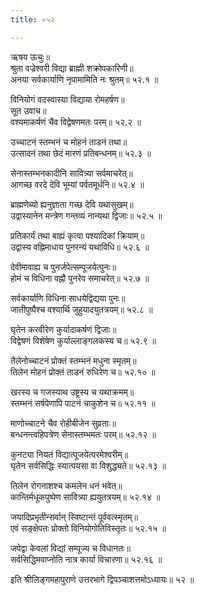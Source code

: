 ```yaml
---
title: ०५२

---
```

ऋषय ऊचुः॥  
श्रुता वज्रेश्वरी विद्या ब्राह्मी शक्रोपकारिणी॥  
अनया सर्वकार्याणि नृपामामिति नः श्रुतम्॥ ५२.१ ॥  
  
विनियोगं वदस्वास्या विद्याया रोमहर्षण॥  
सूत उवाच॥  
वश्यमाकर्षणं चैव विद्वेषणमतः परम्॥ ५२.२ ॥  
  
उच्चाटनं स्तम्भनं च मोहनं ताडनं तथा॥  
उत्सादनं तथा छेदं मारणं प्रतिबन्धनम्॥ ५२.३ ॥  
  
सेनास्तम्भनकादीनि सावित्र्या सर्वमाचरेत्॥  
आगच्छ वरदे देवि भूम्यां पर्वतमूर्धनि॥ ५२.४ ॥  
  
ब्राह्मणेब्यो ह्यनुज्ञाता गच्छ देवि यथासुखम्॥  
उद्वास्यानेन मन्त्रेण गन्तव्यं नान्यथा द्विजाः॥ ५२.५ ॥  
  
प्रतिकार्यं तथा बाह्यं कृत्वा पश्यादिकां क्रियाम्॥  
उद्वास्य वह्निमाधाय पुनरन्यं यथाविधि॥ ५२.६ ॥  
  
देवीमावाह्य च पुनर्जपेत्सम्पूजयेत्पुनः॥  
होमं च विधिना वह्नौ पुनरेव समाचरेत्॥ ५२.७ ॥  
  
सर्वकार्याणि विधिना साधयेद्विद्यया पुनः॥  
जातीपुष्पैश्च वश्यार्थि जुहुयादयुतत्रयम्॥ ५२.८ ॥  
  
घृतेन करवीरेण कुर्यादाकर्षणं द्विजाः॥  
विद्वेषणं विशेषेण कुर्याल्लाङ्गलकस्य च॥ ५२.९ ॥  
  
तैलेनोच्चाटनं प्रोक्तं स्तम्भनं मधुना स्मृतम्॥  
तिलेन मोहनं प्रोक्तं ताडनं रुधिरेण च॥ ५२.१० ॥  
  
खरस्य च गजस्याथ उष्ट्रस्य च यथाक्रमम्॥  
स्तम्भनं सर्षपेणापि पाटनं चाकुशेन च॥ ५२.११ ॥  
  
माणोच्चाटने चैव रोहीबीजेन सुव्रताः॥  
बन्धनन्त्वहिपत्रेण सेनास्तम्भमतः परम्॥ ५२.१२ ॥  
  
कुनट्या नियतं विद्यात्पूजयेत्परमेश्वरीम्॥  
घृतेन सर्वसिद्धिः स्यात्पयसा वा विशुद्ध्यते॥ ५२.१३ ॥  
  
तिलेन रोगनाशश्च कमलेन धनं भवेत्॥  
कान्तिर्मधूकपुष्पेण सावित्र्या ह्ययुतत्रयम्॥ ५२.१४ ॥  
  
जयादिप्रभृतीन्सर्वान् स्विष्टान्तं पूर्ववत्स्मृतम्॥  
एवं सङ्क्षेपतः प्रोक्तो विनियोगोतिविस्तृतः॥ ५२.१५ ॥  
  
जपेद्वा केवलां विद्यां सम्पूज्य च विधानतः॥  
सर्वसिद्धिमवाप्नोति नात्र कार्या विचारणा॥ ५२.१६ ॥  
  
इति श्रीलिङ्गमहापुराणे उत्तरभागे द्विपञ्चाशत्तमोऽध्यायः॥ ५२ ॥